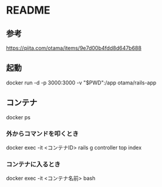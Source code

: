 # README
## 参考
https://qiita.com/otama/items/9e7d00b4fdd8d647b688

## 起動
docker run -d -p 3000:3000 -v "$PWD":/app otama/rails-app

## コンテナ
docker ps
### 外からコマンドを叩くとき
docker exec -it <コンテナID> rails g controller top index

### コンテナに入るとき
docker exec -it <コンテナ名前> bash


